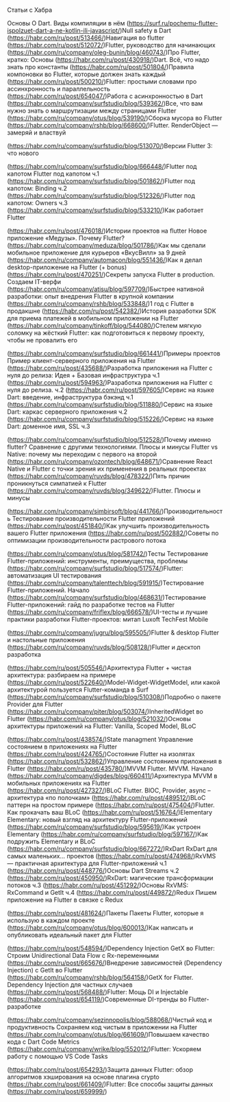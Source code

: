 Статьи с Хабра

Основы
О Dart. Виды компиляции в нём
 (https://surf.ru/pochemu-flutter-ispolzuet-dart-a-ne-kotlin-ili-javascript/)Null safety в Dart
 (https://habr.com/ru/post/513466/)Навигация во flutter
 (https://habr.com/ru/post/512072/)Flutter, руководство для начинающих
 (https://habr.com/ru/company/oleg-bunin/blog/460743/)Про Flutter, кратко: Основы
 (https://habr.com/ru/post/430918/)Dart. Всё, что надо знать про константы
 (https://habr.com/ru/post/501804/)Правила компоновки во Flutter, которые должен знать каждый
 (https://habr.com/ru/post/500210/)Flutter: простыми словами про ассинхронность и параллельность
 (https://habr.com/ru/post/654047/)Работа с асинхронностью в Dart
 (https://habr.com/ru/company/surfstudio/blog/539362/)Все, что вам нужно знать о маршрутизации между страницами Flutter
 (https://habr.com/ru/company/otus/blog/539190/)Сборка мусора во Flutter
 (https://habr.com/ru/company/rshb/blog/668600/)Flutter. RenderObject — замеряй и властвуй

 (https://habr.com/ru/company/surfstudio/blog/513070/)Версии
Flutter 3: что нового

 (https://habr.com/ru/company/surfstudio/blog/666448/)Flutter под капотом
Flutter под капотом ч.1
 (https://habr.com/ru/company/surfstudio/blog/501862/)Flutter под капотом: Binding ч.2
 (https://habr.com/ru/company/surfstudio/blog/512326/)Flutter под капотом: Owners ч.3
 (https://habr.com/ru/company/surfstudio/blog/533210/)Как работает Flutter

 (https://habr.com/ru/post/476018/)Истории проектов на flutter 
Новое приложение «Медузы». Почему Flutter?
 (https://habr.com/ru/company/meduza/blog/501786/)Как мы сделали мобильное приложение для курьеров «ВкусВилл» за 9 дней
 (https://habr.com/ru/company/automacon/blog/551436/)Как я делал desktop-приложение на Flutter (+ bonus)
 (https://habr.com/ru/post/470251/)Секреты запуска Flutter в production. Создаем IT-верфи
 (https://habr.com/ru/company/atisu/blog/597709/)Быстрее нативной разработки: опыт внедрения Flutter в крупной компании
 (https://habr.com/ru/company/rshb/blog/533848/)1 год с Flutter в продакшне
 (https://habr.com/ru/post/542382/)История разработки SDK для приема платежей в мобильном приложении на Flutter
 (https://habr.com/ru/company/tinkoff/blog/544080/)Стелем мягкую соломку на жёсткий Flutter: как подготовиться к первому проекту, чтобы не провалить его

 (https://habr.com/ru/company/surfstudio/blog/661441/)Примеры проектов
Пример клиент-серверного приложения на Flutter
 (https://habr.com/ru/post/435688/)Разработка приложения на Flutter с нуля до релиза: Идея + Базовая инфраструктура ч.1
 (https://habr.com/ru/post/594963/)Разработка приложения на Flutter с нуля до релиза. ч.2
 (https://habr.com/ru/post/597605/)Сервис на языке Dart: введение, инфраструктура бэкэнд ч.1
 (https://habr.com/ru/company/surfstudio/blog/511880/)Сервис на языке Dart: каркас серверного приложения ч.2
 (https://habr.com/ru/company/surfstudio/blog/515226/)Сервис на языке Dart: доменное имя, SSL ч.3

 (https://habr.com/ru/company/surfstudio/blog/512528/)Почему именно flutter? Сравнение с другими технологиями. Плюсы и минусы
Flutter vs Native: почему мы переходим с первого на второй
 (https://habr.com/ru/company/ozontech/blog/648671/)Сравнение React Native и Flutter с точки зрения их применения в реальных проектах
 (https://habr.com/ru/company/ruvds/blog/478322/)Пять причин проникнуться симпатией к Flutter
 (https://habr.com/ru/company/ruvds/blog/349622/)Flutter. Плюсы и минусы

 (https://habr.com/ru/company/simbirsoft/blog/441766/)Производительность 
Тестирование производительности Flutter приложений
 (https://habr.com/ru/post/451840/)Как улучшить производительность вашего Flutter приложения
 (https://habr.com/ru/post/502882/)Советы по оптимизации производительности растрового потока

 (https://habr.com/ru/company/otus/blog/581742/)Тесты
Тестирование Flutter-приложений: инструменты, преимущества, проблемы
 (https://habr.com/ru/company/surfstudio/blog/517574/)Flutter: автоматизация UI тестирования
 (https://habr.com/ru/company/talenttech/blog/591915/)Тестирование Flutter-приложений. Начало
 (https://habr.com/ru/company/surfstudio/blog/468631/)Тестирование Flutter-приложений: гайд по разработке тестов на Flutter
 (https://habr.com/ru/company/friflex/blog/666578/)UI-тесты и лучшие практики разработки Flutter-проектов: митап Luxoft TechFest Mobile

 (https://habr.com/ru/company/jugru/blog/595505/)Flutter & desktop
Flutter и настольные приложения
 (https://habr.com/ru/company/ruvds/blog/508128/)Flutter и десктоп разработка

 (https://habr.com/ru/post/505546/)Архитектура
Flutter + чистая архитектура: разбираем на примере
 (https://habr.com/ru/post/522640/)Model-Widget-WidgetModel, или какой архитектурой пользуется Flutter-команда в Surf
 (https://habr.com/ru/company/surfstudio/blog/510308/)Подробно о пакете Provider для Flutter
 (https://habr.com/ru/company/piter/blog/503074/)InheritedWidget во Flutter
 (https://habr.com/ru/company/otus/blog/521032/)Основы архитектуры приложений на Flutter: Vanilla, Scoped Model, BLoC

 (https://habr.com/ru/post/438574/)State managment
Управление состоянием в приложениях на Flutter
 (https://habr.com/ru/post/424765/)Состояние Flutter на изолятах
 (https://habr.com/ru/post/532862/)Управление состоянием приложения в Flutter
 (https://habr.com/ru/post/435780/)MVVM 
Flutter. MVVM. Начало
 (https://habr.com/ru/company/digdes/blog/660411/)Архитектура MVVM в мобильных приложениях на Flutter
 (https://habr.com/ru/post/427327/)BLoC
Flutter. BlOC, Provider, async – архитектура «по полочкам»
 (https://habr.com/ru/post/489512/)BLoC паттерн на простом примере
 (https://habr.com/ru/post/475404/)Flutter. Как прокачать ваш BLoC
 (https://habr.com/ru/post/516764/)Elementary
Elementary: новый взгляд на архитектуру Flutter-приложений
 (https://habr.com/ru/company/surfstudio/blog/595619/)Как устроен Elementary
 (https://habr.com/ru/company/surfstudio/blog/597167/)Как подружить Elementary и BLoC
 (https://habr.com/ru/company/surfstudio/blog/667272/)RxDart 
RxDart для самых маленьких… проектов
 (https://habr.com/ru/post/474968/)RxVMS — практичная архитектура для Flutter-приложений ч.1
 (https://habr.com/ru/post/448776/)Основы Dart Streams ч.2
 (https://habr.com/ru/post/450950/)RxDart: магические трансформации потоков ч.3
 (https://habr.com/ru/post/451292/)Основы RxVMS: RxCommand и GetIt ч.4
 (https://habr.com/ru/post/449872/)Redux
Пишем приложение на Flutter в связке с Redux

 (https://habr.com/ru/post/481624/)Пакеты 
Пакеты Flutter, которые я использую в каждом проекте
 (https://habr.com/ru/company/otus/blog/600013/)Как написать и опубликовать идеальный пакет для Flutter

 (https://habr.com/ru/post/548594/)Dependency Injection 
GetX во Flutter: Строим Unidirectional Data Flow с Rx-переменными
 (https://habr.com/ru/post/665676/)Внедрение зависимостей (Dependency Injection) с GetIt во Flutter
 (https://habr.com/ru/company/rshb/blog/564158/)GetX for Flutter. Dependency Injection для частных случаев
 (https://habr.com/ru/post/568488/)Flutter: Мощь DI и Injectable
 (https://habr.com/ru/post/654119/)Современные DI-тренды во Flutter-разработке

 (https://habr.com/ru/company/sezinnopolis/blog/588068/)Чистый код и продуктивность
Сохраняем код чистым в приложении на Flutter
 (https://habr.com/ru/company/otus/blog/661609/)Повышаем качество кода с Dart Code Metrics
 (https://habr.com/ru/company/wrike/blog/552012/)Flutter: Ускоряем работу с помощью VS Code Tasks

 (https://habr.com/ru/post/654293/)Защита данных
Flutter: обзор алгоритмов хэширования на основе плагина crypto
 (https://habr.com/ru/post/661409/)Flutter: Все способы защиты данных (https://habr.com/ru/post/659999/)
